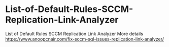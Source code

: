 # List-of-Default-Rules-SCCM-Replication-Link-Analyzer
List of Default Rules SCCM Replication Link Analyzer
More details https://www.anoopcnair.com/fix-sccm-sql-issues-replication-link-analyzer/
